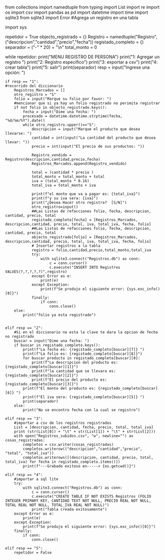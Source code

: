 from collections import namedtuple
from typing import List
import re
import os
import csv
import pandas as pd
import datetime
import time
import sqlite3
from sqlite3 import Error
#Agrega un registro en una tabla

import sys

repetidor = True
objecto_registrado = {}
Registro = namedtuple("Registro", ("descripcion","cantidad","precio","fecha"))
registado_completo = {}
separador = ("-" * 20) + "\n"
total_monto = 0

while repetidor:
    print("MENU REGISTRO DE PERSONA")
    print("1: Agregar un registro ")
    print("2: Registro especifico")
    print("3: exportar a csv")
    print("4: crear tabla")
    print("5: salir")
    print(separador)
    resp = input("Ingrese una opción: ")

    if resp == "1":
    #recorrido del diccionario 
        Registros_Marcados = []
        otro_registro = "S"
        folio = input("Marque su folio por favor: ")
        #mencionar que si ya hay un folio registrado no perimita registrar
        if not folio in objecto_registrado.keys():
            fecha = input("Dime una fecha: ")
            procesado = datetime.datetime.strptime(fecha, "%d/%m/%Y").date()
            while otro_registro.upper()=="S":
                descripcion = input("Marque el producto que desea llevarse: ")
                cantidad = int(input("La cantidad del producto que desea llevar: "))
                precio = int(input("El precio de sus productos: "))
            
                Registro_vendido = Registro(descripcion,cantidad,precio,fecha)
                Registros_Marcados.append(Registro_vendido)
            
                total = (cantidad * precio )
                total_monto = total_monto + total
                iva = (total_monto * 0.16)
                total_iva = total_monto + iva
            
                print(f"el monto que va a pagar es: {total_iva}")
                print(f"y su iva sera: {iva}")
                print("¿Desea Hacer otro registro?  [S/N]")
                otro_registro=input()
                ##Las Listas de refacciones folio, fecha, descripcion, cantidad, precio, total
                registado_completo[fecha] = [Registros_Marcados, descripcion,cantidad, precio, total, iva, total_iva, fecha, folio]
                ##Las Listas de refacciones folio, fecha, descripcion, cantidad, precio, total
                objecto_registrado[folio] = [Registros_Marcados, descripcion,cantidad, precio, total, iva, total_iva, fecha, folio]
                # Insertar registros a la tabla
                registro = folio,cantidad,precio,total_monto,total_iva
                try:
                    with sqlite3.connect("Registros.db") as conn:
                        c = conn.cursor()
                        c.execute("INSERT INTO Registros VALUES(?,?,?,?,?)",registro)
                except Error as e:
                    print(e)
                except Exception:
                    print(f"Se produjo el siguiente error: {sys.exc_info()[0]}")
                finally:
                    if conn:
                        conn.close()
        else:
            print("folio ya esta registrado")
            
      
    elif resp == "2":
        #Si en el diccionario no esta la clave te dara la opcion de fecha no registrado
        buscar = input("Dime una fecha: ")
        if buscar in registado_completo.keys():
            print(f"La fecha es: {registado_completo[buscar][7]} ")
            print(f"La folio es: {registado_completo[buscar][8]}")
            for buscar_producto in registado_completo[buscar][0]:
                print(f"La descripcion del producto es: {registado_completo[buscar][1]}")
                print(f"la cantidad que se llevara es: {registado_completo[buscar][2]}")
                print(f"El precio del producto es: {registado_completo[buscar][3]}")
            print(f"El monto del producto es: {registado_completo[buscar][6]} ")
            print(f"El iva sera: {registado_completo[buscar][5]} ") 
            print(separador)
        else:
            print("No se encontro fecha con la cual se registro")
            
    elif resp == "3":
        #importar a csv de los registros registrados
        List = [descripcion, cantidad, fecha, precio, total, total_iva]
        print (str(List[0]) + "\t" + str(List[1]) + "\t" + str(List[2]))
        with open("Registros_subidos.csv", "w", newline="") as cosas_registradas:
            completos = csv.writer(cosas_registradas)
            completos.writerow(("descripcion","cantidad","precio", "total", "total_iva"))
            completos.writerows([(descripcion, cantidad, precio, total, total_iva) for fecha in registado_completo.items()])
            print(f"---Grabado exitoso en-----> {os.getcwd()}")
            
    elif resp == "4":
        #importar a sql lite
        try:
            with sqlite3.connect("Registros.db") as conn:
                c = conn.cursor()
                c.execute("CREATE TABLE IF NOT EXISTS Registros (FOLIO INTEGER PRIMARY KEY, CANTIDAD TEXT NOT NULL, PRECIO REAL NOT NULL, TOTAL REAL NOT NULL, TOTAL_IVA REAL NOT NULL)")
                print("Tabla creada exitosamente")
        except Error as e:
            print(e)
        except Exception:
            print(f"Se produjo el siguiente error: {sys.exc_info()[0]}")
        finally:
            if conn:
                conn.close()
        
    elif resp == "5":
        repetidor = False

